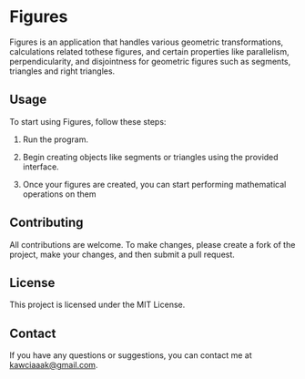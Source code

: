# Figures

Figures is an application that handles various geometric transformations, calculations related tothese figures, and certain properties like parallelism, perpendicularity, and disjointness for geometric figures such as segments, triangles and right triangles.

## Usage

To start using Figures, follow these steps:

1. Run the program.

2. Begin creating objects like segments or triangles using the provided interface.

3. Once your figures are created, you can start performing mathematical operations on them

## Contributing

All contributions are welcome. To make changes, please create a fork of the project, make your changes, and then submit a pull request.

## License

This project is licensed under the MIT License.

## Contact

If you have any questions or suggestions, you can contact me at kawciaaak@gmail.com.

